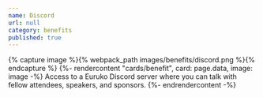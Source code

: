 ```yaml
---
name: Discord
url: null
category: benefits
published: true
---
```


{% capture image %}{% webpack_path images/benefits/discord.png %}{% endcapture %}
{%- rendercontent "cards/benefit", card: page.data, image: image -%}
Access to a Euruko Discord server where you can talk with fellow attendees, speakers, and sponsors.
{%- endrendercontent -%}
